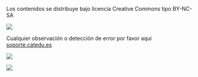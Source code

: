 Los contenidos se distribuye bajo licencia Creative Commons tipo BY-NC-SA

![](https://catedu.gitbooks.io/faq-aularagon/content/assets/creative-commons-imagesBYSANC.png)

Cualquier observación o detección de error por favor aquí [soporte.catedu.es](http://soporte.catedu.es/)

![](https://catedu.gitbooks.io/faq-aularagon/content/assets/catedulogo.png)

![](https://catedu.gitbooks.io/faq-aularagon/content/assets/Educacion_color.gif)